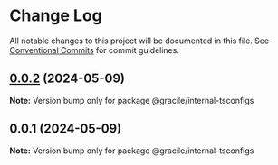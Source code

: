 # Change Log

All notable changes to this project will be documented in this file.
See [Conventional Commits](https://conventionalcommits.org) for commit guidelines.

## [0.0.2](https://github.com/gracile-web/gracile/compare/@gracile/internal-tsconfigs@0.0.1...@gracile/internal-tsconfigs@0.0.2) (2024-05-09)

**Note:** Version bump only for package @gracile/internal-tsconfigs

## 0.0.1 (2024-05-09)

**Note:** Version bump only for package @gracile/internal-tsconfigs
